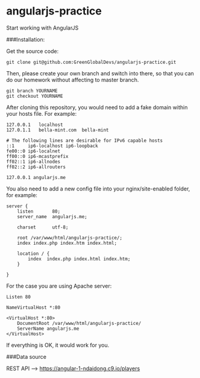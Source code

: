 # angularjs-practice
Start working with AngularJS



###Installation:

Get the source code:

```
git clone git@github.com:GreenGlobalDevs/angularjs-practice.git
```

Then, please create your own branch and switch into there, so that you can do our homework without affecting to master branch.

```
git branch YOURNAME
git checkout YOURNAME
```

After cloning this repository, you would need to add a fake domain within your hosts file. For example:

```
127.0.0.1   localhost
127.0.1.1   bella-mint.com  bella-mint

# The following lines are desirable for IPv6 capable hosts
::1     ip6-localhost ip6-loopback
fe00::0 ip6-localnet
ff00::0 ip6-mcastprefix
ff02::1 ip6-allnodes
ff02::2 ip6-allrouters

127.0.0.1 angularjs.me
```


You also need to add a new config file into your nginx/site-enabled folder, for example:

```
server {
    listen       80;
    server_name  angularjs.me;

    charset      utf-8;

    root /var/www/html/angularjs-practice/;
    index index.php index.htm index.html;

    location / {
        index  index.php index.html index.htm;
    }

}
```

For the case you are using Apache server:

```
Listen 80

NameVirtualHost *:80

<VirtualHost *:80>
    DocumentRoot /var/www/html/angularjs-practice/
    ServerName angularjs.me
</VirtualHost>
```

If everything is OK, it would work for you.


###Data source

REST API --> https://angular-1-ndaidong.c9.io/players

